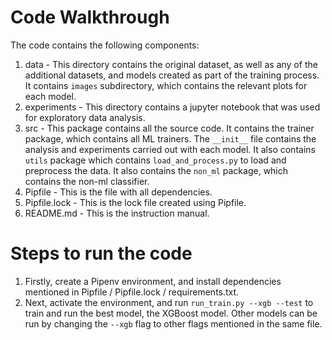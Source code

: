 # Code Walkthrough
The code contains the following components:
1. data - This directory contains the original dataset, as well as any of the additional datasets, and models created
as part of the training process. It contains `images` subdirectory, which contains the relevant plots for each model.
2. experiments - This directory contains a jupyter notebook that was used for exploratory data analysis.
3. src - This package contains all the source code. It contains the trainer package, which contains all ML trainers.
The `__init__` file contains the analysis and experiments carried out with each model. It also contains `utils` package which 
contains `load_and_process.py` to load and preprocess the data. It also contains the `non_ml` package, which contains the non-ml classifier.
4. Pipfile - This is the file with all dependencies.
5. Pipfile.lock - This is the lock file created using Pipfile.
6. README.md - This is the instruction manual.

# Steps to run the code
1. Firstly, create a Pipenv environment, and install dependencies mentioned in Pipfile / Pipfile.lock / requirements.txt. 
2. Next, activate the environment, and run `run_train.py --xgb --test` to train and run the best model, the XGBoost model. Other 
models can be run by changing the `--xgb` flag to other flags mentioned in the same file.
